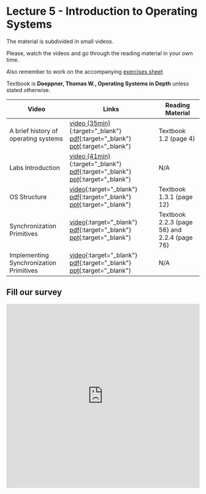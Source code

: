 # Lecture 5 - Introduction to Operating Systems

The material is subdivided in small videos.

Please, watch the videos and go through the reading material in your own time.

Also remember to work on the accompanying [exercises sheet](../exercises/EXERCISES5.html)

Textbook is **Doeppner, Thomas W., Operating Systems in Depth** unless stated otherwise.

| Video                   | Links                     |        Reading Material                                                                                                                                                                                      |
|-------------------------|---------------------------|----------------------------------------------------------------------------------------------------------------------------------------------------------------------------------------------|
| A brief history of operating systems | [video (35min)](https://web.microsoftstream.com/video/0e8dcf69-5384-4cc8-84e5-2ee6265016eb){:target="_blank"} [pdf](../slides/W5/notes1.pdf){:target="_blank"} [ppt](../slides/W5/intro1.odp){:target="_blank"} | Textbook 1.2 (page 4) |
| Labs Introduction | [video (41min)](https://web.microsoftstream.com/video/48527b9d-21e9-4265-9410-4a2ce224a45d){:target="_blank"} [pdf](../slides/W5/notes2.pdf){:target="_blank"} [ppt](../slides/W5/intro2.odp){:target="_blank"} | N/A |
| OS Structure | [video](){:target="_blank"} [pdf](){:target="_blank"} [ppt](){:target="_blank"} | Textbook 1.3.1 (page 12) |
| Synchronization Primitives | [video](){:target="_blank"} [pdf](){:target="_blank"} [ppt](){:target="_blank"} | Textbook 2.2.3 (page 56) and 2.2.4 (page 76) |
| Implementing Synchronization Primitives | [video](){:target="_blank"} [pdf](){:target="_blank"} [ppt](){:target="_blank"} | N/A |

## Fill our survey

<iframe width="640px" height= "480px" src= "https://forms.office.com/Pages/ResponsePage.aspx?id=MH_ksn3NTkql2rGM8aQVG5N9pWWUNd5Khd6GR62JgsZUQjhUWlZOQ1c2V1A5WExWU0hUVjdZMldBSC4u&embed=true" frameborder= "0" marginwidth= "0" marginheight= "0" style= "border: none; max-width:100%; max-height:100vh" allowfullscreen webkitallowfullscreen mozallowfullscreen msallowfullscreen> </iframe>
